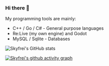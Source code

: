 ### Hi there 👋

My programming tools are mainly:

- C++ / Go / C# - General purpose languages
- Re:Live (my own engine) and Godot
- MySQL / Sqlite - Databases

![Skyfrei's GitHub stats](https://github-readme-stats.vercel.app/api?username=Skyfrei&show_icons=true&theme=tokyonight)


[![Skyfrei's github activity graph](https://github-readme-activity-graph.vercel.app/graph?username=Skyfrei&theme=tokyo-night)](https://github.com/Skyfrei/github-readme-activity-graph)

